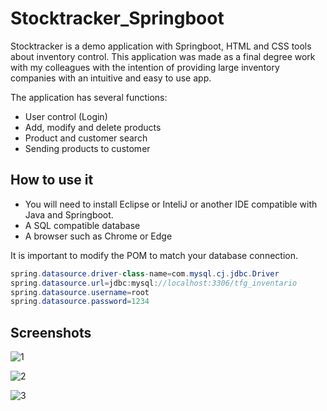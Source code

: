 # Stocktracker_Springboot
Stocktracker is a demo application with Springboot, HTML and CSS tools about inventory control.
This application was made as a final degree work with my colleagues with the intention of providing large inventory companies with an intuitive and easy to use app.

The application has several functions:

* User control (Login)
* Add, modify and delete products
* Product and customer search
* Sending products to customer


## How to use it
* You will need to install Eclipse or InteliJ or another IDE compatible with Java and Springboot.
* A SQL compatible database
* A browser such as Chrome or Edge
  
It is important to modify the POM to match your database connection.

```java
spring.datasource.driver-class-name=com.mysql.cj.jdbc.Driver
spring.datasource.url=jdbc:mysql://localhost:3306/tfg_inventario
spring.datasource.username=root
spring.datasource.password=1234
```
## Screenshots
![1](https://github.com/user-attachments/assets/f6d35aa9-320a-40e9-9165-24859ca777b0)

![2](https://github.com/user-attachments/assets/c981f550-1241-41aa-a21f-afa93e31d10b)

![3](https://github.com/user-attachments/assets/01e6bef3-ef81-492f-9bf6-89149b770ee3)


